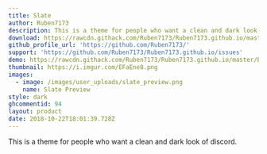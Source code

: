 ```yaml
---
title: Slate
author: Ruben7173
description: This is a theme for people who want a clean and dark look of discord.
download: https://rawcdn.githack.com/Ruben7173/Ruben7173.github.io/master/BetterDiscord-Themes/Slate-Theme/code.css
github_profile_url: 'https://github.com/Ruben7173/'
support: 'https://github.com/Ruben7173/Ruben7173.github.io/issues'
demo: https://rawcdn.githack.com/Ruben7173/Ruben7173.github.io/master/BetterDiscord-Themes/Slate-Theme/code.css
thumbnail: https://i.imgur.com/EFaEne8.png
images:
  - image: /images/user_uploads/slate_preview.png
    name: Slate Preview
style: dark
ghcommentid: 94
layout: product
date: 2018-10-22T18:01:39.728Z
---
```

This is a theme for people who want a clean and dark look of discord.